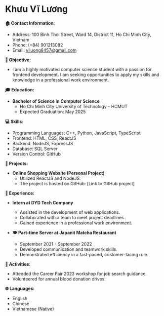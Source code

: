 # Khưu Vĩ Lương

**🏠 Contact Information:**
- Address: 100 Binh Thoi Street, Ward 14, District 11, Ho Chi Minh City, Vietnam 
- Phone: (+84) 901213082
- Email: viluong6457@gmail.com 

**🏹 Objective:**
- I am a highly motivated computer science student with a passion for frontend development. I am seeking opportunities to apply my skills and knowledge in a professional work environment.

**🎓 Education:**
- **Bachelor of Science in Computer Science**
  - Ho Chi Minh City University of Technology – HCMUT
  - Expected Graduation: May 2025

**💻 Skills:**
- Programming Languages: C++, Python, JavaScript, TypeScript
- Frontend: HTML, CSS, ReactJS
- Backend: NodeJS, ExpressJS
- Database: SQL Server
- Version Control: GitHub

**🚀 Projects:**
- **Online Shopping Website (Personal Project)**
  - Utilized ReactJS and NodeJS.
  - The project is hosted on GitHub: [Link to GitHub project]

**💼 Experience:**
- **Intern at DYD Tech Company**
  - Assisted in the development of web applications.
  - Collaborated with a team to meet project deadlines.
  - Gained experience in a professional work environment.

- **🍽️ Part-time Server at Japanit Matcha Restaurant**
  - September 2021 - September 2022
  - Developed communication and teamwork skills.
  - Demonstrated efficiency in a fast-paced, customer-facing role.

**📅 Activities:**
- Attended the Career Fair 2023 workshop for job search guidance.
- Volunteered for annual blood donation drives.

**🌐 Languages:**
- English
- Chinese
- Vietnamese (Native)
